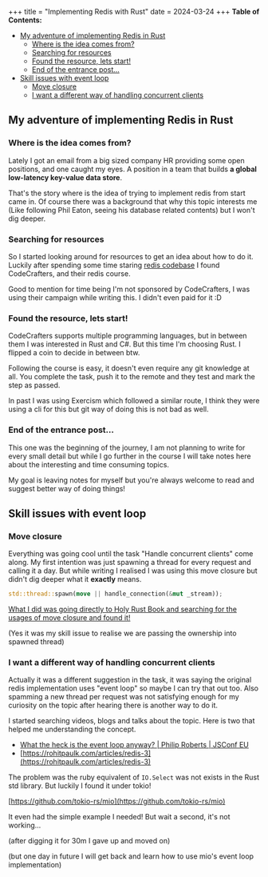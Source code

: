 +++
title = "Implementing Redis with Rust"
date = 2024-03-24
+++
**Table of Contents:**
- [My adventure of implementing Redis in Rust](#my-adventure-of-implementing-redis-in-rust)
  - [Where is the idea comes from?](#where-is-the-idea-comes-from)
  - [Searching for resources](#searching-for-resources)
  - [Found the resource, lets start!](#found-the-resource-lets-start)
  - [End of the entrance post...](#end-of-the-entrance-post)
- [Skill issues with event loop](#skill-issues-with-event-loop)
  - [Move closure](#move-closure)
  - [I want a different way of handling concurrent clients](#i-want-a-different-way-of-handling-concurrent-clients)

## My adventure of implementing Redis in Rust
### Where is the idea comes from?
Lately I got an email from a big sized company HR providing some open positions, and one caught my eyes. A position in a team that builds **a global low-latency key-value data store**.

That's the story where is the idea of trying to implement redis from start came in. Of course there was a background that why this topic interests me (Like following Phil Eaton, seeing his database related contents) but I won't dig deeper.

### Searching for resources
So I started looking around for resources to get an idea about how to do it. Luckily after spending some time staring [redis codebase](https://github.com/redis/redis) I found CodeCrafters, and their redis course.

Good to mention for time being I'm not sponsored by CodeCrafters, I was using their campaign while writing this. I didn't even paid for it :D

### Found the resource, lets start!
CodeCrafters supports multiple programming languages, but in between them I was interested in Rust and C#. But this time I'm choosing Rust. I flipped a coin to decide in between btw.

Following the course is easy, it doesn't even require any git knowledge at all. You complete the task, push it to the remote and they test and mark the step as passed.

In past I was using Exercism which followed a similar route, I think they were using a cli for this but git way of doing this is not bad as well.

### End of the entrance post...
This one was the beginning of the journey, I am not planning to write for every small detail but while I go further in the course I will take notes here about the interesting and time consuming topics. 

My goal is leaving notes for myself but you're always welcome to read and suggest better way of doing things!

## Skill issues with event loop

### Move closure
Everything was going cool until the task "Handle concurrent clients" come along. My first intention was just spawning a thread for every request and calling it a day. But while writing I realised I was using this move closure but didn't dig deeper what it **exactly** means.
```rust
std::thread::spawn(move || handle_connection(&mut _stream));
```

[What I did was going directly to Holy Rust Book and searching for the usages of move closure and found it!](https://doc.rust-lang.org/book/ch16-01-threads.html?highlight=move#using-move-closures-with-threads)

(Yes it was my skill issue to realise we are passing the ownership into spawned thread)

### I want a different way of handling concurrent clients
Actually it was a different suggestion in the task, it was saying the original redis implementation uses "event loop" so maybe I can try that out too. Also spamming a new thread per request was not satisfying enough for my curiosity on the topic after hearing there is another way to do it.

I started searching videos, blogs and talks about the topic. Here is two that helped me understanding the concept.
- [What the heck is the event loop anyway? | Philip Roberts | JSConf EU](https://www.youtube.com/watch?v=8aGhZQkoFbQ)
- [https://rohitpaulk.com/articles/redis-3](https://rohitpaulk.com/articles/redis-3)

The problem was the ruby equivalent of `IO.Select` was not exists in the Rust std library. But luckily I found it under tokio!

[https://github.com/tokio-rs/mio](https://github.com/tokio-rs/mio)

It even had the simple example I needed! But wait a second, it's not working...

(after digging it for 30m I gave up and moved on)

(but one day in future I will get back and learn how to use mio's event loop implementation)